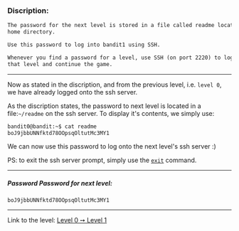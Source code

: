 ### Discription:
```txt
The password for the next level is stored in a file called readme located in the
home directory.

Use this password to log into bandit1 using SSH.

Whenever you find a password for a level, use SSH (on port 2220) to log into
that level and continue the game.
```

---

Now as stated in the discription, and from the previous level, i.e. `level 0`, we have already logged onto the ssh server.

As the discription states, the password to next level is located in a file:`~/readme` on the ssh server. To display it's contents, we simply use:

```zsh
bandit0@bandit:~$ cat readme
boJ9jbbUNNfktd78OOpsqOltutMc3MY1
```

We can now use this password to log onto the next level's ssh server :)

PS: to exit the ssh server prompt, simply use the [`exit`](https://linux.die.net/man/2/exit) command.

---

##### Password Password for next level:
    boJ9jbbUNNfktd78OOpsqOltutMc3MY1

---

Link to the level: [Level 0 ➙ Level 1](https://overthewire.org/wargames/bandit/bandit1.html)

